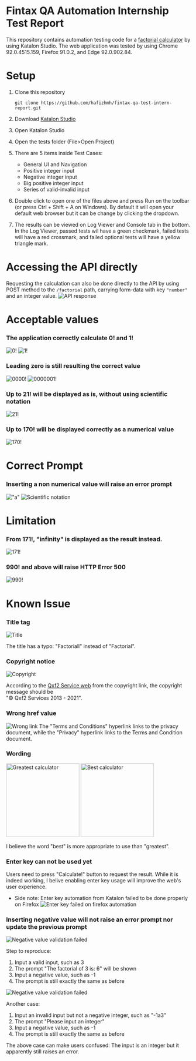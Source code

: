 # Fintax QA Automation Internship Test Report

This repository contains automation testing code for a [factorial calculator](http://qainterview.pythonanywhere.com/) by using Katalon Studio.
The web application was tested by using Chrome 92.0.4515.159, Firefox 91.0.2, and Edge 92.0.902.84.

# Setup
1. Clone this repository

    `git clone https://github.com/hafizhmh/fintax-qa-test-intern-report.git`
2. Download [Katalon Studio](https://www.katalon.com/download/)
3. Open Katalon Studio
4. Open the tests folder (File>Open Project)
5. There are 5 items inside Test Cases:

   * General UI and Navigation
   * Positive integer input
   * Negative integer input
   * Big positive integer input
   * Series of valid-invalid input
6. Double click to open one of the files above and press Run on the toolbar (or press Ctrl + Shift + A on Windows). By default it will open your default web browser but it can be change by clicking the dropdown.
7. The results can be viewed on Log Viewer and Console tab in the bottom. In the Log Viewer, passed tests wil have a green checkmark, failed tests will have a red crossmark, and failed optional tests will have a yellow triangle mark.

# Accessing the API directly
Requesting the calculation can also be done directly to the API by using POST method to the `/factorial` path, carrying form-data with key `"number"` and an integer value.
![API response](README/response_170.jpg)

# Acceptable values
### The application correctly calculate 0! and 1!
![0!](/README/result_0.jpg)
![1!](/README/result_0.jpg)

### Leading zero is still resulting the correct value
![0000!](/README/result_0000.jpg)
![0000001!](/README/result_0000001.jpg)

### Up to 21! will be displayed as is, without using scientific notation
![21!](/README/limit_21.jpg)

### Up to 170! will be displayed correctly as a numerical value
![170!](/README/limit_170.jpg)

# Correct Prompt
### Inserting a non numerical value will raise an error prompt
!["a"](README/formvalidation_a.jpg)
![Scientific notation](README/formvalidation_scinotation.jpg)



# Limitation
### From 171!, "infinity" is displayed as the result instead.
![171!](/README/limit_171.jpg)

### 990! and above will raise HTTP Error 500
![990!](/README/limit_990.jpg)

# Known Issue

### Title tag
![Title](/README/title.jpg)

The title has a typo: "Factoriall" instead of "Factorial".

### Copyright notice
![Copyright](/README/copyright.jpg)

According to the [Qxf2 Service web](https://qxf2.com/?utm_source=qa-interview&utm_medium=click&utm_campaign=From%20QA%20Interview) from the copyright link, the copyright message should be <br>"© Qxf2 Services 2013 - 2021".

### Wrong href value
![Wrong link](/README/wronglink.jpg)
The "Terms and Conditions" hyperlink links to the privacy document, while the "Privacy" hyperlink links to the Terms and Condition document.

### Wording
<img src="README/wording_greatest.jpg" alt="Greatest calculator" width="200"/>
<img src="README/wording_best.jpg" alt="Best calculator" width="200"/>

I believe the word "best" is more appropriate to use than "greatest".

### Enter key can not be used yet
Users need to press "Calculate!" button to request the result. While it is indeed working, I belive enabling enter key usage will improve the web's user experience.

* Side note: Enter key automation from Katalon failed to be done properly on Firefox
![Enter key failed on firefox automation](README/firefox_ENTERkey_failed.jpg)

### Inserting negative value will not raise an error prompt nor update the previous prompt

![Negative value validation failed](README/formvalidation_negative.jpg)

Step to reproduce:

1. Input a valid input, such as 3
2. The prompt "The factorial of 3 is: 6" will be shown
3. Input a negative value, such as -1
4. The prompt is still exactly the same as before

![Negative value validation failed](README/formvalidation_negative2.jpg)

Another case:
1. Input an invalid input but not a negative integer, such as "-1a3"
2. The prompt "Please input an integer"
3. Input a negative value, such as -1
4. The prompt is still exactly the same as before

The above case can make users confused: The input is an integer but it apparently still raises an error.
